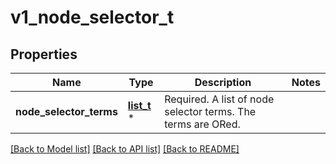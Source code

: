 # v1_node_selector_t

## Properties
Name | Type | Description | Notes
------------ | ------------- | ------------- | -------------
**node_selector_terms** | [**list_t**](v1_node_selector_term.md) \* | Required. A list of node selector terms. The terms are ORed. | 

[[Back to Model list]](../README.md#documentation-for-models) [[Back to API list]](../README.md#documentation-for-api-endpoints) [[Back to README]](../README.md)


